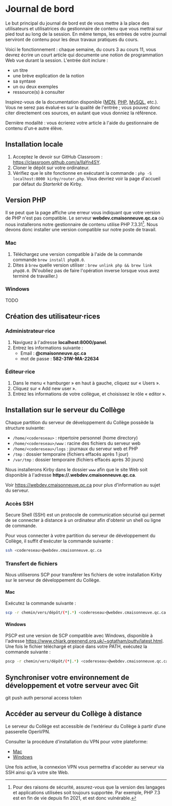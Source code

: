 # Journal de bord

Le but principal du journal de bord est de vous mettre à la place des utilisateurs et utilisatrices du gestionnaire de contenu que vous mettrai sur pied tout au long de la session. En même temps, les entrées de votre journal serviront de contenu pour les deux travaux pratiques du cours.

Voici le fonctionnement : chaque semaine, du cours 3 au cours 11, vous devrez écrire un court article qui documente une notion de programmation Web vue durant la session. L'entrée doit inclure :

-   un titre
-   une brève explication de la notion
-   sa syntaxe
-   un ou deux exemples
-   ressource(s) à consulter

Inspirez-vous de la documentation disponible ([MDN](https://developer.mozilla.org/fr/), [PHP](https://www.php.net), [MySQL](https://dev.mysql.com/doc/), etc.). Vous ne serez pas évalué·es sur la qualité de l'entrée ; vous pouvez donc citer directement ces sources, en autant que vous donniez la référence.

Dernière modalité : vous écrierez votre article à l'aide du gestionnaire de contenu d'un·e autre élève.

## Installation locale

1. Acceptez le devoir sur GitHub Classroom : https://classroom.github.com/a/lIaYn4SY.
2. Cloner le dépôt sur votre ordinateur.
3. Vérifiez que le site fonctionne en exécutant la commande : `php -S localhost:8000 kirby/router.php`. Vous devriez voir la page d'accueil par défaut du _Starterkit_ de Kirby.

## Version PHP

Il se peut que la page affiche une erreur vous indiquant que votre version de PHP n'est pas compatible. Le serveur **webdev.cmaisonneuve.qc.ca** où nous installerons notre gestionnaire de contenu utilise PHP 7.3.31[^1]. Nous devons donc installer une version compatible sur notre poste de travail.

[^1]: Pour des raisons de sécurité, assurez-vous que la version des langages et applications utilisées soit toujours supportée. Par exemple, PHP 7.3 est en fin de vie depuis fin 2021, et est donc vulnérable.

### Mac

1. Téléchargez une version compatible à l'aide de la commande commande `brew install php@8.0`.
2. Dites à `brew` quelle version utiliser : `brew unlink php && brew link php@8.0`. (N'oubliez pas de faire l'opération inverse lorsque vous avez terminé de travailler.)

### Windows

TODO

## Création des utilisateur·rices

### Administrateur·rice

1. Naviguez à l'adresse **localhost:8000/panel**.
2. Entrez les informations suivante :
    - Email : **<codereseau>@cmaisonneuve.qc.ca**
    - mot de passe : **582-31W-MA-22634**

### Éditeur·rice

1. Dans le menu « hamburger » en haut à gauche, cliquez sur « Users ».
2. Cliquez sur « Add new user ».
3. Entrez les informations de votre collègue, et choisissez le rôle « editor ».

## Installation sur le serveur du Collège

Chaque partition du serveur de développement du Collège possède la structure suivante:

-   `/home/<codereseau>` : répertoire personnel (home directory)
-   `/home/<codereseau>/www` : racine des fichiers du serveur web
-   `/home/<codereseau>/logs` : journaux du serveur web et PHP
-   `/tmp` : dossier temporaire (fichiers effacés après 1 jour)
-   `/var/tmp` : dossier temporaire (fichiers effacés après 30 jours)

Nous installerons Kirby dans le dossier `www` afin que le site Web soit disponible à l'adresse **https://<codereseau>.webdev.cmaisonneuve.qc.ca**.

Voir https://webdev.cmaisonneuve.qc.ca pour plus d'information au sujet du serveur.

### Accès SSH

Secure Shell (SSH) est un protocole de communication sécurisé qui permet de se connecter à distance à un ordinateur afin d'obtenir un shell ou ligne de commande.

Pour vous connecter à votre partition du serveur de développement du Collège, il suffit d'exécuter la commande suivante :

```sh
ssh <codereseau>@webdev.cmaisonneuve.qc.ca
```

### Transfert de fichiers

Nous utiliserons SCP pour transférer les fichiers de votre installation Kirby sur le serveur de développement du Collège.

#### Mac

Exécutez la commande suivante :

```sh
scp -r chemin/vers/dépôt/(*|.*) <codereseau>@webdev.cmaisonneuve.qc.ca:www
```

#### Windows

PSCP est une version de SCP compatible avec Windows, disponible à l'adresse https://www.chiark.greenend.org.uk/~sgtatham/putty/latest.html. Une fois le fichier téléchargé et placé dans votre PATH, exécutez la commande suivante :

```sh
pscp -r chemin/vers/dépôt/(*|.*) <codereseau>@webdev.cmaisonneuve.qc.ca:www
```

## Synchroniser votre environnement de développement et votre serveur avec Git

git push auth
personal access token

## Accéder au serveur du Collège à distance

Le serveur du Collège est accessible de l'extérieur du Collège à partir d’une passerelle OpenVPN.

Consulter la procédure d'installation du VPN pour votre plateforme:

-   [Mac](https://webdev.cmaisonneuve.qc.ca/pdf/webdev-vpn-mac.pdf)
-   [Windows](https://webdev.cmaisonneuve.qc.ca/pdf/webdev-vpn-windows.pdf)

Une fois active, la connexion VPN vous permettra d'accéder au serveur via SSH ainsi qu'à votre site Web.
